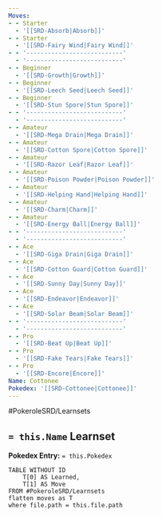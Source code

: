 ```yaml
---
Moves:
- - Starter
  - '[[SRD-Absorb|Absorb]]'
- - Starter
  - '[[SRD-Fairy Wind|Fairy Wind]]'
- - '---------------------------'
  - '---------------------------'
- - Beginner
  - '[[SRD-Growth|Growth]]'
- - Beginner
  - '[[SRD-Leech Seed|Leech Seed]]'
- - Beginner
  - '[[SRD-Stun Spore|Stun Spore]]'
- - '---------------------------'
  - '---------------------------'
- - Amateur
  - '[[SRD-Mega Drain|Mega Drain]]'
- - Amateur
  - '[[SRD-Cotton Spore|Cotton Spore]]'
- - Amateur
  - '[[SRD-Razor Leaf|Razor Leaf]]'
- - Amateur
  - '[[SRD-Poison Powder|Poison Powder]]'
- - Amateur
  - '[[SRD-Helping Hand|Helping Hand]]'
- - Amateur
  - '[[SRD-Charm|Charm]]'
- - Amateur
  - '[[SRD-Energy Ball|Energy Ball]]'
- - '---------------------------'
  - '---------------------------'
- - Ace
  - '[[SRD-Giga Drain|Giga Drain]]'
- - Ace
  - '[[SRD-Cotton Guard|Cotton Guard]]'
- - Ace
  - '[[SRD-Sunny Day|Sunny Day]]'
- - Ace
  - '[[SRD-Endeavor|Endeavor]]'
- - Ace
  - '[[SRD-Solar Beam|Solar Beam]]'
- - '---------------------------'
  - '---------------------------'
- - Pro
  - '[[SRD-Beat Up|Beat Up]]'
- - Pro
  - '[[SRD-Fake Tears|Fake Tears]]'
- - Pro
  - '[[SRD-Encore|Encore]]'
Name: Cottonee
Pokedex: '[[SRD-Cottonee|Cottonee]]'
---
```


#PokeroleSRD/Learnsets

## `= this.Name` Learnset

**Pokedex Entry:** `= this.Pokedex`

```dataview
TABLE WITHOUT ID
    T[0] AS Learned,
    T[1] AS Move
FROM #PokeroleSRD/Learnsets
flatten moves as T
where file.path = this.file.path
```
